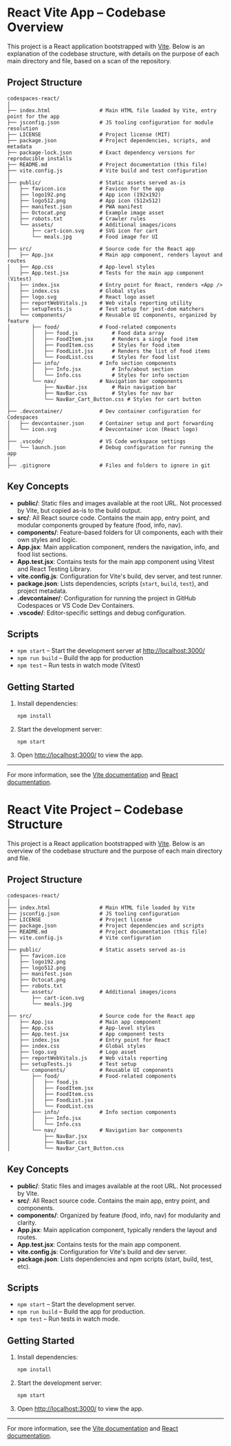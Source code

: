 # React Vite App – Codebase Overview

This project is a React application bootstrapped with [Vite](https://vitejs.dev/). Below is an explanation of the codebase structure, with details on the purpose of each main directory and file, based on a scan of the repository.

## Project Structure

```
codespaces-react/
│
├── index.html                # Main HTML file loaded by Vite, entry point for the app
├── jsconfig.json             # JS tooling configuration for module resolution
├── LICENSE                   # Project license (MIT)
├── package.json              # Project dependencies, scripts, and metadata
├── package-lock.json         # Exact dependency versions for reproducible installs
├── README.md                 # Project documentation (this file)
├── vite.config.js            # Vite build and test configuration
│
├── public/                   # Static assets served as-is
│   ├── favicon.ico           # Favicon for the app
│   ├── logo192.png           # App icon (192x192)
│   ├── logo512.png           # App icon (512x512)
│   ├── manifest.json         # PWA manifest
│   ├── Octocat.png           # Example image asset
│   ├── robots.txt            # Crawler rules
│   └── assets/               # Additional images/icons
│       ├── cart-icon.svg     # SVG icon for cart
│       └── meals.jpg         # Food image for UI
│
├── src/                      # Source code for the React app
│   ├── App.jsx               # Main app component, renders layout and routes
│   ├── App.css               # App-level styles
│   ├── App.test.jsx          # Tests for the main app component (Vitest)
│   ├── index.jsx             # Entry point for React, renders <App />
│   ├── index.css             # Global styles
│   ├── logo.svg              # React logo asset
│   ├── reportWebVitals.js    # Web vitals reporting utility
│   ├── setupTests.js         # Test setup for jest-dom matchers
│   └── components/           # Reusable UI components, organized by feature
│       ├── food/             # Food-related components
│       │   ├── food.js           # Food data array
│       │   ├── FoodItem.jsx      # Renders a single food item
│       │   ├── FoodItem.css      # Styles for food item
│       │   ├── FoodList.jsx      # Renders the list of food items
│       │   └── FoodList.css      # Styles for food list
│       ├── info/             # Info section components
│       │   ├── Info.jsx          # Info/about section
│       │   └── Info.css          # Styles for info section
│       └── nav/              # Navigation bar components
│           ├── NavBar.jsx        # Main navigation bar
│           ├── NavBar.css        # Styles for nav bar
│           └── NavBar_Cart_Button.css # Styles for cart button
│
├── .devcontainer/            # Dev container configuration for Codespaces
│   ├── devcontainer.json     # Container setup and port forwarding
│   └── icon.svg              # Devcontainer icon (React logo)
│
├── .vscode/                  # VS Code workspace settings
│   └── launch.json           # Debug configuration for running the app
│
├── .gitignore                # Files and folders to ignore in git
```

## Key Concepts

- **public/**: Static files and images available at the root URL. Not processed by Vite, but copied as-is to the build output.
- **src/**: All React source code. Contains the main app, entry point, and modular components grouped by feature (food, info, nav).
- **components/**: Feature-based folders for UI components, each with their own styles and logic.
- **App.jsx**: Main application component, renders the navigation, info, and food list sections.
- **App.test.jsx**: Contains tests for the main app component using Vitest and React Testing Library.
- **vite.config.js**: Configuration for Vite's build, dev server, and test runner.
- **package.json**: Lists dependencies, scripts (`start`, `build`, `test`), and project metadata.
- **.devcontainer/**: Configuration for running the project in GitHub Codespaces or VS Code Dev Containers.
- **.vscode/**: Editor-specific settings and debug configuration.

## Scripts

- `npm start` – Start the development server at [http://localhost:3000/](http://localhost:3000/)
- `npm run build` – Build the app for production
- `npm test` – Run tests in watch mode (Vitest)

## Getting Started

1. Install dependencies:
   ```bash
   npm install
   ```
2. Start the development server:
   ```bash
   npm start
   ```
3. Open [http://localhost:3000/](http://localhost:3000/) to view the app.

---

For more information, see the [Vite documentation](https://vitejs.dev/guide/) and [React documentation](https://reactjs.org/).
# React Vite Project – Codebase Structure

This project is a React application bootstrapped with [Vite](https://vitejs.dev/). Below is an overview of the codebase structure and the purpose of each main directory and file.

## Project Structure

```
codespaces-react/
│
├── index.html                # Main HTML file loaded by Vite
├── jsconfig.json             # JS tooling configuration
├── LICENSE                   # Project license
├── package.json              # Project dependencies and scripts
├── README.md                 # Project documentation (this file)
├── vite.config.js            # Vite configuration
│
├── public/                   # Static assets served as-is
│   ├── favicon.ico
│   ├── logo192.png
│   ├── logo512.png
│   ├── manifest.json
│   ├── Octocat.png
│   ├── robots.txt
│   └── assets/               # Additional images/icons
│       ├── cart-icon.svg
│       └── meals.jpg
│
├── src/                      # Source code for the React app
│   ├── App.jsx               # Main app component
│   ├── App.css               # App-level styles
│   ├── App.test.jsx          # App component tests
│   ├── index.jsx             # Entry point for React
│   ├── index.css             # Global styles
│   ├── logo.svg              # Logo asset
│   ├── reportWebVitals.js    # Web vitals reporting
│   ├── setupTests.js         # Test setup
│   └── components/           # Reusable UI components
│       ├── food/             # Food-related components
│       │   ├── food.js
│       │   ├── FoodItem.jsx
│       │   ├── FoodItem.css
│       │   ├── FoodList.jsx
│       │   └── FoodList.css
│       ├── info/             # Info section components
│       │   ├── Info.jsx
│       │   └── Info.css
│       └── nav/              # Navigation bar components
│           ├── NavBar.jsx
│           ├── NavBar.css
│           └── NavBar_Cart_Button.css
```

## Key Concepts

- **public/**: Static files and images available at the root URL. Not processed by Vite.
- **src/**: All React source code. Contains the main app, entry point, and components.
- **components/**: Organized by feature (food, info, nav) for modularity and clarity.
- **App.jsx**: Main application component, typically renders the layout and routes.
- **App.test.jsx**: Contains tests for the main app component.
- **vite.config.js**: Configuration for Vite's build and dev server.
- **package.json**: Lists dependencies and npm scripts (start, build, test, etc).

## Scripts

- `npm start` – Start the development server.
- `npm run build` – Build the app for production.
- `npm test` – Run tests in watch mode.

## Getting Started

1. Install dependencies:
   ```bash
   npm install
   ```
2. Start the development server:
   ```bash
   npm start
   ```
3. Open [http://localhost:3000/](http://localhost:3000/) to view the app.

---

For more information, see the [Vite documentation](https://vitejs.dev/guide/) and [React documentation](https://reactjs.org/).
